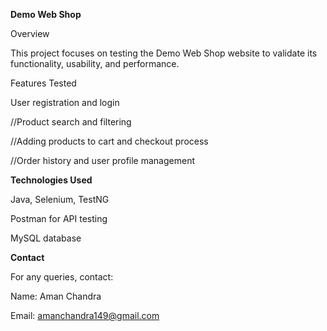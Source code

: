 **Demo Web Shop**

Overview

This project focuses on testing the Demo Web Shop website to validate its functionality, usability, and performance.

Features Tested

User registration and login

//Product search and filtering

//Adding products to cart and checkout process

//Order history and user profile management

**Technologies Used**

Java, Selenium, TestNG

Postman for API testing

MySQL database

**Contact**

For any queries, contact:

Name: Aman Chandra

Email: amanchandra149@gmail.com

